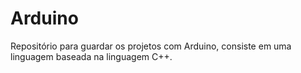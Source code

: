 # Arduino

Repositório para guardar os projetos com Arduino, consiste em uma linguagem baseada na linguagem C++.

